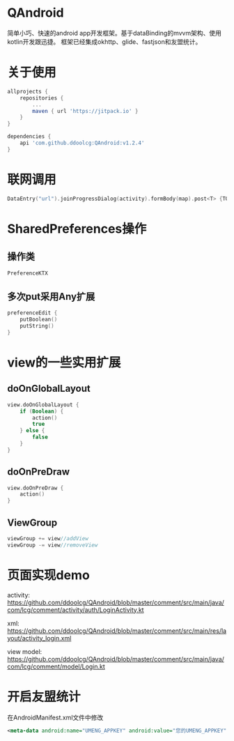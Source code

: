 
# QAndroid
简单小巧、快速的android app开发框架。基于dataBinding的mvvm架构、使用kotlin开发跟迅捷。
框架已经集成okhttp、glide、fastjson和友盟统计。

# 关于使用
~~~gradle
allprojects {
    repositories {
        ...
        maven { url 'https://jitpack.io' }
    }
}
~~~
~~~gradle
dependencies {
    api 'com.github.ddoolcg:QAndroid:v1.2.4'
}
~~~

# 联网调用
~~~kotlin
DataEntry("url").joinProgressDialog(activity).formBody(map).post<T> {TODO()}
~~~

# SharedPreferences操作
## 操作类
~~~kotlin
PreferenceKTX
~~~
## 多次put采用Any扩展
~~~kotlin
preferenceEdit {
    putBoolean()
    putString()
}
~~~

# view的一些实用扩展
## doOnGlobalLayout
~~~kotlin
view.doOnGlobalLayout {
    if (Boolean) {
        action()
        true
    } else {
        false
    }
}
~~~
## doOnPreDraw
~~~kotlin
view.doOnPreDraw {
    action()
}
~~~
## ViewGroup
~~~kotlin
viewGroup += view//addView
viewGroup -= view//removeView
~~~

# 页面实现demo
activity:
https://github.com/ddoolcg/QAndroid/blob/master/comment/src/main/java/com/lcg/comment/activity/auth/LoginActivity.kt

xml:
https://github.com/ddoolcg/QAndroid/blob/master/comment/src/main/res/layout/activity_login.xml

view model:
https://github.com/ddoolcg/QAndroid/blob/master/comment/src/main/java/com/lcg/comment/model/Login.kt

# 开启友盟统计
在AndroidManifest.xml文件中修改 
~~~xml
<meta-data android:name="UMENG_APPKEY" android:value="您的UMENG_APPKEY"/>
~~~
